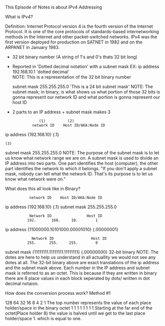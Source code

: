 This Episode of Notes is about IPv4 Addressing

What is IPv4?

Definition:
Internet Protocol version 4 is the fourth version of the Internet Protocol. It is one of the core protocols of standards-based internetworking methods in the Internet and other packet-switched networks. IPv4 was the first version deployed for production on SATNET in 1982 and on the ARPANET in January 1983.

- 32 bit binary number (A string of 1's and 0's thats 32 bit long)

- Reported in 'Dotted decimal notation' with a subnet mask
EX:
    ip address    192.168.10.1  'dotted decimal'  
    NOTE: 
    This is a representation of the 32 bit binary number
    
    subnet mask   255.255.255.0  'This is a 24 bit subnet mask'
    NOTE: 
    The subnet mask; in binary, is what shows us what portion of those 32 bits is gonna represent our network ID and what portion is gonna represent our host ID

- 2 parts to an IP address + subnet mask makes 3

                  (1)          (2)
               network ID    Host ID/AKA:Node ID
ip address    {192.168.10}    {.1}


    (3)
subnet mask   255.255.255.0
NOTE:
The purpose of the subnet mask is to let us know what network range we are on. A subnet mask is used to divide an IP address into two parts. One part identifies the host (computer), the other part identifies the network to which it belongs. "If you don't apply a subnet mask, nobody can tell what the network ID. That's its purpose is to let us know what network were on."

What does this all look like in Binary?

               network ID    Host ID/AKA:Node ID
ip address    {192.168.10}    {.1}
subnet mask   255.255.255.0


               Network ID                Host ID
              192.       168.     10.        1 
ip address  {11000000.10101000.00001010} {.00000001}

                Network ID                 Host ID
              255.      255.     255.        0
subnet mask {11111111.11111111.11111111} {.00000000}
              32-bit binary 
NOTE: The dotes are here to help us understand in all actuallity we would not see any dotes at all. The 32-bit binary above are exact translations of the ip address and the subnet mask above. Each number in the IP address and subnet mask is referred to as an octet. This is because if they are written in binary there are 8 place values in each block seperated by dots/ written in dot decimal notaion. 

How does the conversion process work?
Method #1

128  64  32  16  8  4  2  1  The top number represents the value of each place holder/space in the binary octet
 1   1   1   1   1  1  1  1  Starting at the far end of the octet(Place holder 8) the value is halved until we get to the last place holder/space 1. which is equal to one. 

